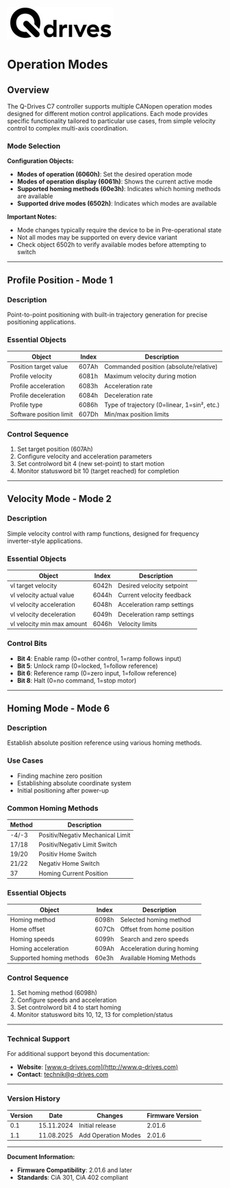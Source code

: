 ![](logo-horizontal.jpg)

# Operation Modes

## Overview

The Q-Drives C7 controller supports multiple CANopen operation modes designed for different motion control applications. Each mode provides specific functionality tailored to particular use cases, from simple velocity control to complex multi-axis coordination.

### Mode Selection

**Configuration Objects:** <br>
- **Modes of operation (6060h)**: Set the desired operation mode <br>
- **Modes of operation display (6061h)**: Shows the current active mode <br>
- **Supported homing methods (60e3h)**: Indicates which homing methods are available <br>
- **Supported drive modes (6502h)**: Indicates which modes are available <br>

**Important Notes:**
- Mode changes typically require the device to be in Pre-operational state
- Not all modes may be supported on every device variant
- Check object 6502h to verify available modes before attempting to switch

---

## Profile Position - Mode 1

### Description
Point-to-point positioning with built-in trajectory generation for precise positioning applications.

### Essential Objects
| Object                  | Index | Description |
|-------------------------|-------|-------------|
| Position target value   | 607Ah | Commanded position (absolute/relative) |
| Profile velocity        | 6081h | Maximum velocity during motion |
| Profile acceleration    | 6083h | Acceleration rate |
| Profile deceleration    | 6084h | Deceleration rate |
| Profile type            | 6086h | Type of trajectory (0=linear, 1=sin², etc.) |
| Software position limit | 607Dh | Min/max position limits |

### Control Sequence
1. Set target position (607Ah)
2. Configure velocity and acceleration parameters
3. Set controlword bit 4 (new set-point) to start motion
4. Monitor statusword bit 10 (target reached) for completion

---

## Velocity Mode - Mode 2

### Description
Simple velocity control with ramp functions, designed for frequency inverter-style applications.

### Essential Objects
| Object | Index | Description |
|--------|-------|-------------|
| vl target velocity | 6042h | Desired velocity setpoint |
| vl velocity actual value | 6044h | Current velocity feedback |
| vl velocity acceleration | 6048h | Acceleration ramp settings |
| vl velocity deceleration | 6049h | Deceleration ramp settings |
| vl velocity min max amount | 6046h | Velocity limits |

### Control Bits
- **Bit 4**: Enable ramp (0=other control, 1=ramp follows input)
- **Bit 5**: Unlock ramp (0=locked, 1=follow reference)
- **Bit 6**: Reference ramp (0=zero input, 1=follow reference)
- **Bit 8**: Halt (0=no command, 1=stop motor)

---

## Homing Mode - Mode 6

### Description
Establish absolute position reference using various homing methods.

### Use Cases
- Finding machine zero position
- Establishing absolute coordinate system
- Initial positioning after power-up

### Common Homing Methods
| Method | Description                      |
|--------|----------------------------------|
| -4/-3  | Positiv/Negativ Mechanical Limit |
| 17/18  | Positiv/Negativ Limit Switch     |
| 19/20  | Positiv Home Switch     |
| 21/22  | Negativ Home Switch              |
| 37     | Homing Current Position          |

### Essential Objects
| Object | Index | Description |
|--------|-------|-------------|
| Homing method | 6098h | Selected homing method |
| Home offset | 607Ch | Offset from home position |
| Homing speeds | 6099h | Search and zero speeds |
| Homing acceleration | 609Ah | Acceleration during homing |
| Supported homing methods| 60e3h | Available Homing Methods |

### Control Sequence
1. Set homing method (6098h)
2. Configure speeds and acceleration
3. Set controlword bit 4 to start homing
4. Monitor statusword bits 10, 12, 13 for completion/status

---

### Technical Support

For additional support beyond this documentation:

- **Website**: [www.q-drives.com](http://www.q-drives.com)
- **Contact**: technik@q-drives.com

---

### Version History
| Version | Date | Changes | Firmware Version |
|---------|------|---------|------------------|
| 0.1 | 15.11.2024 | Initial release | 2.01.6 |
| 1.1 | 11.08.2025 | Add Operation Modes | 2.01.6 |

---

**Document Information:** <br>
- **Firmware Compatibility**: 2.01.6 and later <br>
- **Standards**: CiA 301, CiA 402 compliant